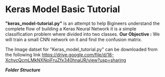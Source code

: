 # Keras Model Basic Tutorial

**"keras_model-tutorial.py"** is an attempt to help Bigineers understand the complete flow of building a Keras Neural Network
it is a simple classification problem where divided into two classes.
**Our Objective :** We will train a small CNN network on it and find the confusion matrix.

The Image datset for "Keras_model_tutorial.py" can be downloaded from the following link
https://drive.google.com/file/d/18-XchvcQcmLMkNXNoiFruZfx340hnaUR/view?usp=sharing

**_Folder Structure_**
